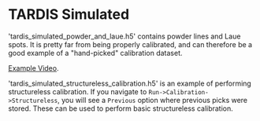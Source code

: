 TARDIS Simulated
================

'tardis_simulated_powder_and_laue.h5' contains powder lines and Laue spots.
It is pretty far from being properly calibrated, and can therefore be a
good example of a "hand-picked" calibration dataset.

[Example Video](https://drive.google.com/file/d/1H4bywbD44mJrfocKNbZJcrBRIOntYSLZ/view?usp=share_link).

'tardis_simulated_structureless_calibration.h5' is an example of performing
structureless calibration. If you navigate to `Run->Calibration->Structureless`,
you will see a `Previous` option where previous picks were stored. These can
be used to perform basic structureless calibration.
